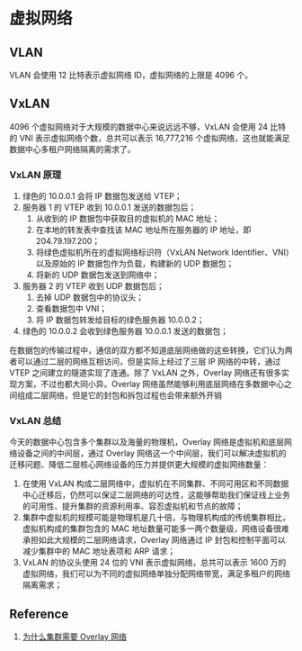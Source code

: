 # 虚拟网络

## VLAN

VLAN 会使用 12 比特表示虚拟网络 ID，虚拟网络的上限是 4096 个。

## VxLAN

4096 个虚拟网络对于大规模的数据中心来说远远不够，VxLAN 会使用 24 比特的 VNI 表示虚拟网络个数，总共可以表示 16,777,216 个虚拟网络，这也就能满足数据中心多租户网络隔离的需求了。

### VxLAN 原理

1. 绿色的 10.0.0.1 会将 IP 数据包发送给 VTEP；
2. 服务器 1 的 VTEP 收到 10.0.0.1 发送的数据包后；
   1. 从收到的 IP 数据包中获取目的虚拟机的 MAC 地址；
   2. 在本地的转发表中查找该 MAC 地址所在服务器的 IP 地址，即 204.79.197.200；
   3. 将绿色虚拟机所在的虚拟网络标识符（VxLAN Network Identifier、VNI）以及原始的 IP 数据包作为负载，构建新的 UDP 数据包；
   4. 将新的 UDP 数据包发送到网络中；
3. 服务器 2 的 VTEP 收到 UDP 数据包后；
   1. 去掉 UDP 数据包中的协议头；
   2. 查看数据包中 VNI；
   3. 将 IP 数据包转发给目标的绿色服务器 10.0.0.2；
4. 绿色的 10.0.0.2 会收到绿色服务器 10.0.0.1 发送的数据包；

在数据包的传输过程中，通信的双方都不知道底层网络做的这些转换，它们认为两者可以通过二层的网络互相访问，但是实际上经过了三层 IP 网络的中转，通过 VTEP 之间建立的隧道实现了连通。除了 VxLAN 之外，Overlay 网络还有很多实现方案，不过也都大同小异。Overlay 网络虽然能够利用底层网络在多数据中心之间组成二层网络，但是它的封包和拆包过程也会带来额外开销

### VxLAN 总结

今天的数据中心包含多个集群以及海量的物理机，Overlay 网络是虚拟机和底层网络设备之间的中间层，通过 Overlay 网络这一个中间层，我们可以解决虚拟机的迁移问题、降低二层核心网络设备的压力并提供更大规模的虚拟网络数量：

1. 在使用 VxLAN 构成二层网络中，虚拟机在不同集群、不同可用区和不同数据中心迁移后，仍然可以保证二层网络的可达性，这能够帮助我们保证线上业务的可用性、提升集群的资源利用率、容忍虚拟机和节点的故障；
2. 集群中虚拟机的规模可能是物理机是几十倍，与物理机构成的传统集群相比，虚拟机构成的集群包含的 MAC 地址数量可能多一两个数量级，网络设备很难承担如此大规模的二层网络请求，Overlay 网络通过 IP 封包和控制平面可以减少集群中的 MAC 地址表项和 ARP 请求；
3. VxLAN 的协议头使用 24 位的 VNI 表示虚拟网络，总共可以表示 1600 万的虚拟网络，我们可以为不同的虚拟网络单独分配网络带宽，满足多租户的网络隔离需求；

## Reference

1. [为什么集群需要 Overlay 网络](https://mp.weixin.qq.com/s?__biz=MzAwNTQ4MTQ4NQ==&mid=2453568122&idx=2&sn=cd092a5e23227996bf889c26cb6b0774&chksm=8cd12f18bba6a60edb7b3b1274e80090baddf14a46c5cc249e77352ff045af972f2223c20304&scene=126&sessionid=1596463234&key=d65a15a3ec10db972e58eb999524b4fa22a9a49545da1e0312069a880c1b271a705cd3729d433d6bb91c112d2930f200eada397a771e4e0cd2d3449420a56e6648dddfa0c456f824964e487aa3dd5b13&ascene=1&uin=MjM1Mzc3NDI2Mw%3D%3D&devicetype=Windows+10+x64&version=62090529&lang=zh_CN&exportkey=AbJp4Ugf8V%2BgPQWo7Lc7plE%3D&pass_ticket=3ugGQaS1VPPM0e2ZroNyMA8RZS5ue4PVxOr3HtPZXcjW2Yeuqin8%2Bb7wsT8Zj2oa)

